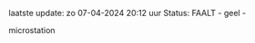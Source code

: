 laatste update: 
zo 07-04-2024 20:12   uur 
Status: FAALT - geel - 
<div class="service Y">microstation</div>